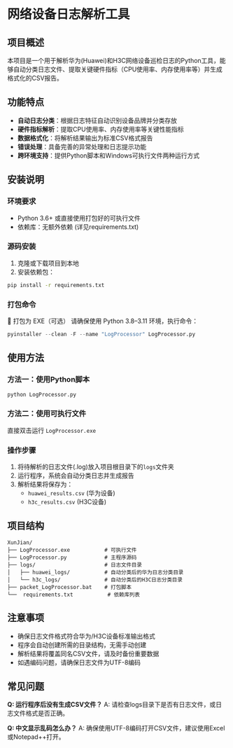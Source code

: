 # 网络设备日志解析工具

## 项目概述
本项目是一个用于解析华为(Huawei)和H3C网络设备巡检日志的Python工具，能够自动分类日志文件、提取关键硬件指标（CPU使用率、内存使用率等）并生成格式化的CSV报告。

## 功能特点
- **自动日志分类**：根据日志特征自动识别设备品牌并分类存放
- **硬件指标解析**：提取CPU使用率、内存使用率等关键性能指标
- **数据格式化**：将解析结果输出为标准CSV格式报告
- **错误处理**：具备完善的异常处理和日志提示功能
- **跨环境支持**：提供Python脚本和Windows可执行文件两种运行方式

## 安装说明
### 环境要求
- Python 3.6+ 或直接使用打包好的可执行文件
- 依赖库：无额外依赖 (详见requirements.txt)

### 源码安装
1. 克隆或下载项目到本地
2. 安装依赖包：
```bash
pip install -r requirements.txt
```
### 打包命令
🧵 打包为 EXE（可选） 请确保使用 Python 3.8–3.11 环境，执行命令：
```python
pyinstaller --clean -F --name "LogProcessor" LogProcessor.py
```

## 使用方法
### 方法一：使用Python脚本
```bash
python LogProcessor.py
```

### 方法二：使用可执行文件
直接双击运行 `LogProcessor.exe`

### 操作步骤
1. 将待解析的日志文件(.log)放入项目根目录下的`logs`文件夹
2. 运行程序，系统会自动分类日志并生成报告
3. 解析结果将保存为：
   - `huawei_results.csv` (华为设备)
   - `h3c_results.csv` (H3C设备)

## 项目结构
```
XunJian/
├── LogProcessor.exe           # 可执行文件
├── LogProcessor.py            # 主程序源码
├── logs/                      # 日志文件目录
│   ├── huawei_logs/           # 自动分类后的华为日志分类目录
│   └── h3c_logs/              # 自动分类后的H3C日志分类目录
├── packet_LogProcessor.bat    # 打包脚本
└──  requirements.txt           # 依赖库列表
```

## 注意事项
- 确保日志文件格式符合华为/H3C设备标准输出格式
- 程序会自动创建所需的目录结构，无需手动创建
- 解析结果将覆盖同名CSV文件，请及时备份重要数据
- 如遇编码问题，请确保日志文件为UTF-8编码

## 常见问题
**Q: 运行程序后没有生成CSV文件？**
A: 请检查logs目录下是否有日志文件，或日志文件格式是否正确。

**Q: 中文显示乱码怎么办？**
A: 确保使用UTF-8编码打开CSV文件，建议使用Excel或Notepad++打开。
        
